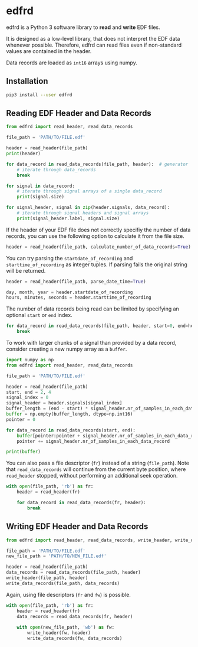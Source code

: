 # edfrd

edfrd is a Python 3 software library to **read** and **write** EDF files.

It is designed as a low-level library, that does not interpret the EDF data whenever possible. Therefore, edfrd can
read files even if non-standard values are contained in the header.

Data records are loaded as `int16` arrays using numpy.


## Installation

```bash
pip3 install --user edfrd
```


## Reading EDF Header and Data Records

```python
from edfrd import read_header, read_data_records

file_path = 'PATH/TO/FILE.edf'

header = read_header(file_path)
print(header)

for data_record in read_data_records(file_path, header):  # generator
    # iterate through data_records
    break

for signal in data_record:
    # iterate through signal arrays of a single data_record
    print(signal.size)

for signal_header, signal in zip(header.signals, data_record):
    # iterate through signal headers and signal arrays
    print(signal_header.label, signal.size)
```

If the header of your EDF file does not correctly specifiy the number of data records, you can use the following option
to calculate it from the file size.

```python
header = read_header(file_path, calculate_number_of_data_records=True)
```

You can try parsing the `startdate_of_recording` and `starttime_of_recording` as integer tuples. If parsing fails the
original string will be returned.

```python
header = read_header(file_path, parse_date_time=True)

day, month, year = header.startdate_of_recording
hours, minutes, seconds = header.starttime_of_recording
```

The number of data records being read can be limited by specifying an optional `start` or `end` index.

```python
for data_record in read_data_records(file_path, header, start=0, end=header.number_of_data_records):
    break
```

To work with larger chunks of a signal than provided by a data record, consider creating a new numpy array as a
`buffer`.

```python
import numpy as np
from edfrd import read_header, read_data_records

file_path = 'PATH/TO/FILE.edf'

header = read_header(file_path)
start, end = 2, 4
signal_index = 0
signal_header = header.signals[signal_index]
buffer_length = (end - start) * signal_header.nr_of_samples_in_each_data_record
buffer = np.empty(buffer_length, dtype=np.int16)
pointer = 0

for data_record in read_data_records(start, end):
    buffer[pointer:pointer + signal_header.nr_of_samples_in_each_data_record] = data_record[signal_index]
    pointer += signal_header.nr_of_samples_in_each_data_record

print(buffer)
```

You can also pass a file descriptor (`fr`) instead of a string (`file_path`). Note that `read_data_records` will
continue from the current byte position, where `read_header` stopped, without performing an additional seek operation.

```python
with open(file_path, 'rb') as fr:
    header = read_header(fr)

    for data_record in read_data_records(fr, header):
        break
```


## Writing EDF Header and Data Records

```python
from edfrd import read_header, read_data_records, write_header, write_data_records

file_path = 'PATH/TO/FILE.edf'
new_file_path = 'PATH/TO/NEW_FILE.edf'

header = read_header(file_path)
data_records = read_data_records(file_path, header)
write_header(file_path, header)
write_data_records(file_path, data_records)
```

Again, using file descriptors (`fr` and `fw`) is possible.

```python
with open(file_path, 'rb') as fr:
    header = read_header(fr)
    data_records = read_data_records(fr, header)
    
    with open(new_file_path, 'wb') as fw:
        write_header(fw, header)
        write_data_records(fw, data_records)
```
